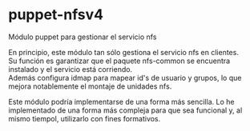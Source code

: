 puppet-nfsv4
============

Módulo puppet para gestionar el servicio nfs  

En principio, este módulo tan sólo gestiona el servicio nfs en clientes.  
Su función es garantizar que el paquete nfs-common se encuentra instalado y el servicio está corriendo.  
Además configura idmap para mapear id's de usuario y grupos, lo que mejora notablemente el montaje de unidades nfs.

Este módulo podría implementarse de una forma más sencilla. Lo he implementado de una forma más compleja para que sea funcional y, al mismo tiempol, utilizarlo con fines formativos.
